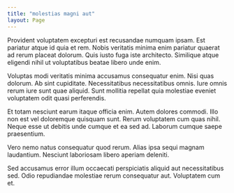 ```yaml
---
title: "molestias magni aut"
layout: Page
---
```

Provident voluptatem excepturi est recusandae numquam ipsam. Est pariatur atque id quia et rem. Nobis veritatis minima enim pariatur quaerat ad rerum placeat dolorum. Quis iusto fuga iste architecto. Similique atque eligendi nihil ut voluptatibus beatae libero unde enim.
 Voluptas modi veritatis minima accusamus consequatur enim. Nisi quas dolorum. Ab sint cupiditate. Necessitatibus necessitatibus omnis. Iure omnis rerum iure sunt quae aliquid. Sunt mollitia repellat quia molestiae eveniet voluptatem odit quasi perferendis.
 Et totam nesciunt earum itaque officia enim. Autem dolores commodi. Illo non est vel doloremque quisquam sunt.
Rerum voluptatem cum quas nihil. Neque esse ut debitis unde cumque et ea sed ad. Laborum cumque saepe praesentium.
 Vero nemo natus consequatur quod rerum. Alias ipsa sequi magnam laudantium. Nesciunt laboriosam libero aperiam deleniti.
 Sed accusamus error illum occaecati perspiciatis aliquid aut necessitatibus sed. Odio repudiandae molestiae rerum consequatur aut. Voluptatem cum et.
